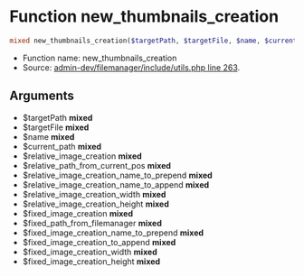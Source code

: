 Function new_thumbnails_creation
===========================





```php
mixed new_thumbnails_creation($targetPath, $targetFile, $name, $current_path, $relative_image_creation, $relative_path_from_current_pos, $relative_image_creation_name_to_prepend, $relative_image_creation_name_to_append, $relative_image_creation_width, $relative_image_creation_height, $fixed_image_creation, $fixed_path_from_filemanager, $fixed_image_creation_name_to_prepend, $fixed_image_creation_to_append, $fixed_image_creation_width, $fixed_image_creation_height)
```

* Function name: new_thumbnails_creation
* Source: [admin-dev/filemanager/include/utils.php line 263](https://github.com/PrestaShop/PrestaShop/blob/1.6.0.12/admin-dev/filemanager/include/utils.php#L263).

Arguments
---------

* $targetPath **mixed**
* $targetFile **mixed**
* $name **mixed**
* $current_path **mixed**
* $relative_image_creation **mixed**
* $relative_path_from_current_pos **mixed**
* $relative_image_creation_name_to_prepend **mixed**
* $relative_image_creation_name_to_append **mixed**
* $relative_image_creation_width **mixed**
* $relative_image_creation_height **mixed**
* $fixed_image_creation **mixed**
* $fixed_path_from_filemanager **mixed**
* $fixed_image_creation_name_to_prepend **mixed**
* $fixed_image_creation_to_append **mixed**
* $fixed_image_creation_width **mixed**
* $fixed_image_creation_height **mixed**

